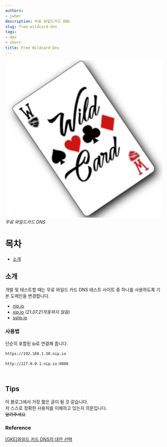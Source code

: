 ```yaml
---
authors:
- jwher
description: 무료 와일드카드 DNS
slug: free-wildcard-dns
tags:
- dev
- short
title: Free Wildcard Dns
---
```


![wildcard](/img/wildcard.svg)
*무료 와일드카드 DNS*  
<!--truncate-->

# 목차
* [소개](#소개)

## 소개

개발 및 테스트할 때는 무료 와일드 카드 DNS 테스트 사이트 중 하나를 사용하도록 기본 도메인을 변경합니다.

* [nip.io](https://nip.io)
* [xip.io](http://xip.io/) *(21.07.21작동하지 않음)*
* [sslip.io](https://sslip.io/)

### 사용법

단순히 포함된 ip로 연결해 줍니다.  
```
https://192.168.1.30.nip.io

http://127.0.0.1.nip.io:8080
```
   
<br/>

## Tips

이 블로그에서 가장 짧은 글이 될 것 같습니다.  
저 스스로 정확한 사용처를 이해하고 있는지 의문입니다.  
~~알려주세요~~

### Reference  

[[GKE]와일드 카드 DNS의 대안 선택](https://cloud.google.com/run/docs/gke/default-domain?hl=ko#choose_an_alternative_for_wildcard_dns)


<!-- update log -->
<!--
본문에 추가할 내용을 적는다.
-->
